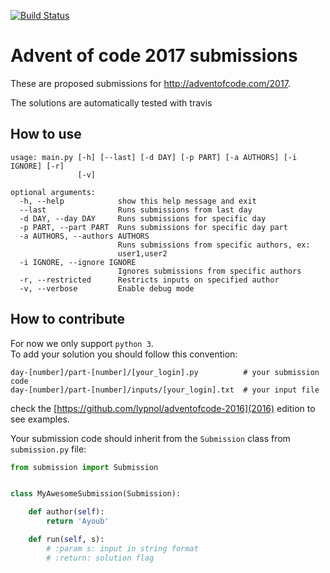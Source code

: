 [![Build Status](https://travis-ci.org/lypnol/adventofcode-2017.svg?branch=master)](https://travis-ci.org/lypnol/adventofcode-2017)
# Advent of code 2017 submissions

These are proposed submissions for http://adventofcode.com/2017.

The solutions are automatically tested with travis

## How to use

```
usage: main.py [-h] [--last] [-d DAY] [-p PART] [-a AUTHORS] [-i IGNORE] [-r]
               [-v]

optional arguments:
  -h, --help            show this help message and exit
  --last                Runs submissions from last day
  -d DAY, --day DAY     Runs submissions for specific day
  -p PART, --part PART  Runs submissions for specific day part
  -a AUTHORS, --authors AUTHORS
                        Runs submissions from specific authors, ex:
                        user1,user2
  -i IGNORE, --ignore IGNORE
                        Ignores submissions from specific authors
  -r, --restricted      Restricts inputs on specified author
  -v, --verbose         Enable debug mode
```


## How to contribute

For now we only support `python 3`.  
To add your solution you should follow this convention:
```
day-[number]/part-[number]/[your_login].py 			# your submission code
day-[number]/part-[number]/inputs/[your_login].txt 	# your input file
```

check the [https://github.com/lypnol/adventofcode-2016](2016) edition to see examples.

Your submission code should inherit from the `Submission` class from `submission.py` file:

```python
from submission import Submission


class MyAwesomeSubmission(Submission):

    def author(self):
        return 'Ayoub'

    def run(self, s):
    	# :param s: input in string format
    	# :return: solution flag
```

